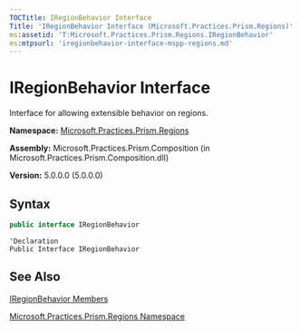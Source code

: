 ```yaml
---
TOCTitle: IRegionBehavior Interface
Title: 'IRegionBehavior Interface (Microsoft.Practices.Prism.Regions)'
ms:assetid: 'T:Microsoft.Practices.Prism.Regions.IRegionBehavior'
ms:mtpsurl: 'iregionbehavior-interface-mspp-regions.md'
---
```


# IRegionBehavior Interface

Interface for allowing extensible behavior on regions.

**Namespace:** [Microsoft.Practices.Prism.Regions](mspp-regions-namespace)

**Assembly:** Microsoft.Practices.Prism.Composition (in Microsoft.Practices.Prism.Composition.dll)

**Version:** 5.0.0.0 (5.0.0.0)

## Syntax

```C#
public interface IRegionBehavior
```
```VB
'Declaration
Public Interface IRegionBehavior
```

## See Also
[IRegionBehavior Members](iregionbehavior-members-mspp-regions)

[Microsoft.Practices.Prism.Regions Namespace](mspp-regions-namespace)
